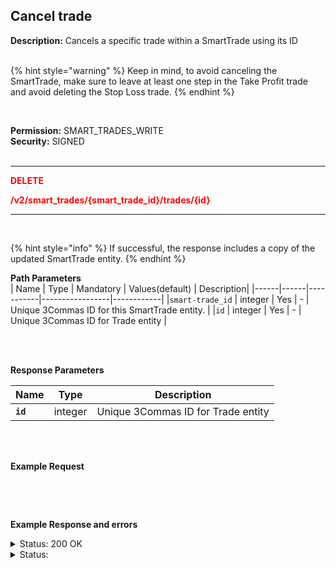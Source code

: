 ## Cancel trade<br>

**Description:** Cancels a specific trade within a SmartTrade using its ID<br>
<br>

{% hint style="warning" %}
Keep in mind, to avoid canceling the SmartTrade, make sure to leave at least one step in the Take Profit trade and avoid deleting the Stop Loss trade.
{% endhint %}

<br>

**Permission:** SMART_TRADES_WRITE<br>
**Security:** SIGNED<br>
<br>

----------

<mark style="color:red;background-color:white" > **DELETE**

<mark style="color:red;background-color:white" > **/v2/smart_trades/{smart_trade_id}/trades/{id}**

----------

<br>

{% hint style="info" %}
If successful, the response includes a copy of the updated SmartTrade entity.
{% endhint %}


**Path Parameters**<br>
| Name | Type |	Mandatory |	Values(default)	| Description|
|------|------|-----------|-----------------|------------|
|`smart-trade_id` | integer	| Yes | - | Unique 3Commas ID for this SmartTrade entity. |
|`id` | integer	| Yes | - | Unique 3Commas ID for Trade entity |

<br>
<br>

**Response Parameters**<br>

| Name | Type |	Description|
|------|------|-----------|
| **`id`** | integer	| Unique 3Commas ID for Trade entity |

<br>
<br>

**Example Request**<br>

```json

```
<br>
<br>

**Example Response and errors**<br>

<details>
<summary>Status: 200 OK</summary><br>

```json
{
    "id": 30428625,
    "version": 2,
    "account": {
        "id": 32402783,
        "type": "binance_us",
        "name": "My Binance US",
        "market": "Binance US Spot",
        "link": "/accounts/32402783"
    },
    "pair": "USDT_DOGE",
    "instant": false,
    "status": {
        "type": "waiting_targets",
        "basic_type": "waiting_targets",
        "title": "Waiting Targets"
    },
    "leverage": {
        "enabled": false
    },
    "position": {
        "type": "buy",
        "editable": true,
        "units": {
            "value": "20.0",
            "editable": false
        },
        "price": {
            "value": "0.10268",
            "value_without_commission": null,
            "editable": true
        },
        "total": {
            "value": "2.0536"
        },
        "order_type": "market",
        "status": {
            "type": "smart_sell",
            "basic_type": "smart_sell",
            "title": "Own funds"
        }
    },
    "take_profit": {
        "enabled": true,
        "price_type": "value",
        "steps": [
            {
                "id": 1008300673,
                "order_type": "limit",
                "editable": true,
                "units": {
                    "value": "7.0"
                },
                "price": {
                    "type": "last",
                    "value": "0.3",
                    "percent": null
                },
                "volume": "35.0",
                "total": "2.1",
                "trailing": {
                    "enabled": false,
                    "percent": null
                },
                "status": {
                    "type": "order_placed",
                    "basic_type": "order_placed",
                    "title": "Placed"
                },
                "data": {
                    "cancelable": true,
                    "panic_sell_available": true
                },
                "position": 1
            },
            {
                "id": 1008300674,
                "order_type": "limit",
                "editable": true,
                "units": {
                    "value": "7.0"
                },
                "price": {
                    "type": "last",
                    "value": "0.4",
                    "percent": null
                },
                "volume": "35.0",
                "total": "2.8",
                "trailing": {
                    "enabled": false,
                    "percent": null
                },
                "status": {
                    "type": "order_placed",
                    "basic_type": "order_placed",
                    "title": "Placed"
                },
                "data": {
                    "cancelable": true,
                    "panic_sell_available": true
                },
                "position": 2
            }
        ]
    },
    "stop_loss": {
        "enabled": true,
        "price_type": "value",
        "breakeven": false,
        "order_type": "market",
        "editable": true,
        "price": {
            "value": null,
            "percent": null
        },
        "conditional": {
            "price": {
                "value": "0.09754",
                "type": "last",
                "percent": null
            },
            "trailing": {
                "enabled": false,
                "percent": null
            }
        },
        "timeout": {
            "enabled": false,
            "value": null
        },
        "status": {
            "type": "to_process",
            "basic_type": "to_process",
            "title": "Pending"
        }
    },
    "reduce_funds": {
        "steps": []
    },
    "market_close": {},
    "note": "",
    "note_raw": null,
    "skip_enter_step": true,
    "data": {
        "editable": true,
        "current_price": {
            "day_change_percent": "-2.728",
            "bid": "0.10257",
            "ask": "0.1027",
            "last": "0.10268",
            "quote_volume": "136509.39725"
        },
        "target_price_type": "price",
        "orderbook_price_currency": "USDT",
        "base_order_finished": true,
        "missing_funds_to_close": "0.0",
        "liquidation_price": null,
        "average_enter_price": null,
        "average_close_price": null,
        "average_enter_price_without_commission": null,
        "average_close_price_without_commission": null,
        "panic_sell_available": true,
        "add_funds_available": true,
        "reduce_funds_available": true,
        "force_start_available": false,
        "force_process_available": true,
        "cancel_available": true,
        "finished": false,
        "base_position_step_finished": true,
        "entered_amount": "20.0",
        "entered_total": "2.0536",
        "closed_amount": "0.0",
        "closed_total": "0.0",
        "commission": 0.001,
        "created_at": "2024-08-14T19:51:43.100Z",
        "updated_at": "2024-08-14T19:51:43.892Z",
        "type": "smart_sell"
    },
    "profit": {
        "volume": "-0.0042514",
        "usd": "-0.0042514",
        "percent": "-0.21",
        "roe": null
    },
    "margin": {
        "amount": null,
        "total": null
    },
    "is_position_not_filled": false
}
```
</details>

<details>
<summary>Status: </summary><br>

```json

```
</details>
